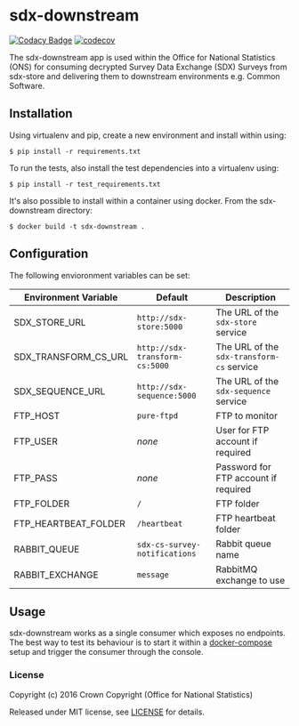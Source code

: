 # sdx-downstream

[![Codacy Badge](https://api.codacy.com/project/badge/Grade/bf44060d82ee41f49d73729b9150eb99)](https://www.codacy.com/app/ons-sdc/sdx-downstream?utm_source=github.com&amp;utm_medium=referral&amp;utm_content=ONSdigital/sdx-downstream&amp;utm_campaign=Badge_Grade) [![codecov](https://codecov.io/gh/ONSdigital/sdx-downstream/branch/master/graph/badge.svg)](https://codecov.io/gh/ONSdigital/sdx-downstream)


The sdx-downstream app is used within the Office for National Statistics (ONS) for consuming decrypted Survey Data Exchange (SDX) Surveys from sdx-store and delivering them to downstream environments e.g. Common Software.

## Installation

Using virtualenv and pip, create a new environment and install within using:

    $ pip install -r requirements.txt

To run the tests, also install the test dependencies into a virtualenv using:

    $ pip install -r test_requirements.txt

It's also possible to install within a container using docker. From the sdx-downstream directory:

    $ docker build -t sdx-downstream .

## Configuration

The following envioronment variables can be set:

| Environment Variable    | Default                               | Description
|-------------------------|---------------------------------------|----------------
| SDX_STORE_URL           | `http://sdx-store:5000`               | The URL of the `sdx-store` service
| SDX_TRANSFORM_CS_URL    | `http://sdx-transform-cs:5000`        | The URL of the `sdx-transform-cs` service
| SDX_SEQUENCE_URL        | `http://sdx-sequence:5000`            | The URL of the `sdx-sequence` service
| FTP_HOST                | `pure-ftpd`                           | FTP to monitor
| FTP_USER                | _none_                                | User for FTP account if required
| FTP_PASS                | _none_                                | Password for FTP account if required
| FTP_FOLDER              | `/`                                   | FTP folder
| FTP_HEARTBEAT_FOLDER    | `/heartbeat`                          | FTP heartbeat folder
| RABBIT_QUEUE            | `sdx-cs-survey-notifications`         | Rabbit queue name
| RABBIT_EXCHANGE         | `message`                             | RabbitMQ exchange to use

## Usage

sdx-downstream works as a single consumer which exposes no endpoints. The best way to test its behaviour is to start it within a [docker-compose](https://github.com/ONSdigital/sdx-compose) setup and trigger the consumer through the console.

### License

Copyright (c) 2016 Crown Copyright (Office for National Statistics)

Released under MIT license, see [LICENSE](LICENSE) for details.
